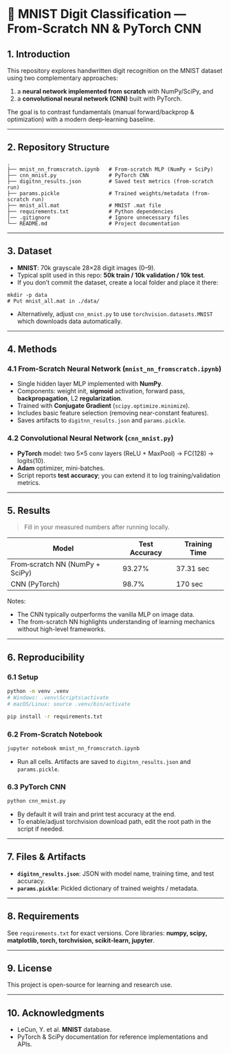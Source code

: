 # 🧠 MNIST Digit Classification — From‑Scratch NN & PyTorch CNN

## 1. Introduction
This repository explores handwritten digit recognition on the MNIST dataset using two complementary approaches:
1) a **neural network implemented from scratch** with NumPy/SciPy, and
2) a **convolutional neural network (CNN)** built with PyTorch.

The goal is to contrast fundamentals (manual forward/backprop & optimization) with a modern deep‑learning baseline.

---

## 2. Repository Structure
```
.
├── mnist_nn_fromscratch.ipynb   # From-scratch MLP (NumPy + SciPy)
├── cnn_mnist.py                 # PyTorch CNN
├── digitnn_results.json         # Saved test metrics (from-scratch run)
├── params.pickle                # Trained weights/metadata (from-scratch run)
├── mnist_all.mat                # MNIST .mat file 
├── requirements.txt             # Python dependencies
│── .gitignore                   # Ignore unnecessary files
└── README.md                    # Project documentation
```

---

## 3. Dataset
- **MNIST**: 70k grayscale 28×28 digit images (0–9).
- Typical split used in this repo: **50k train / 10k validation / 10k test**.
- If you don’t commit the dataset, create a local folder and place it there:
```
mkdir -p data
# Put mnist_all.mat in ./data/
```
- Alternatively, adjust `cnn_mnist.py` to use `torchvision.datasets.MNIST` which downloads data automatically.

---

## 4. Methods

### 4.1 From‑Scratch Neural Network (`mnist_nn_fromscratch.ipynb`)
- Single hidden layer MLP implemented with **NumPy**.
- Components: weight init, **sigmoid** activation, forward pass, **backpropagation**, L2 **regularization**.
- Trained with **Conjugate Gradient** (`scipy.optimize.minimize`).
- Includes basic feature selection (removing near-constant features).
- Saves artifacts to `digitnn_results.json` and `params.pickle`.

### 4.2 Convolutional Neural Network (`cnn_mnist.py`)
- **PyTorch** model: two 5×5 conv layers (ReLU + MaxPool) → FC(128) → logits(10).
- **Adam** optimizer, mini-batches.
- Script reports **test accuracy**; you can extend it to log training/validation metrics.

---

## 5. Results
> Fill in your measured numbers after running locally.

| Model                                | Test Accuracy | Training Time |
|--------------------------------------|---------------|---------------|
| From‑scratch NN (NumPy + SciPy)      | 93.27%           | 37.31 sec        |
| CNN (PyTorch)                         | 98.7%           | 170 sec        |

Notes:
- The CNN typically outperforms the vanilla MLP on image data.
- The from-scratch NN highlights understanding of learning mechanics without high-level frameworks.

---

## 6. Reproducibility

### 6.1 Setup
```bash
python -m venv .venv
# Windows: .venv\Scripts\activate
# macOS/Linux: source .venv/bin/activate

pip install -r requirements.txt
```

### 6.2 From‑Scratch Notebook
```bash
jupyter notebook mnist_nn_fromscratch.ipynb
```
- Run all cells. Artifacts are saved to `digitnn_results.json` and `params.pickle`.

### 6.3 PyTorch CNN
```bash
python cnn_mnist.py
```
- By default it will train and print test accuracy at the end.
- To enable/adjust torchvision download path, edit the root path in the script if needed.

---

## 7. Files & Artifacts
- **`digitnn_results.json`**: JSON with model name, training time, and test accuracy.
- **`params.pickle`**: Pickled dictionary of trained weights / metadata.

---

## 8. Requirements
See `requirements.txt` for exact versions. Core libraries: **numpy, scipy, matplotlib, torch, torchvision, scikit‑learn, jupyter**.

---

## 9. License
This project is open-source for learning and research use.

---

## 10. Acknowledgments
- LeCun, Y. et al. **MNIST** database.
- PyTorch & SciPy documentation for reference implementations and APIs.

